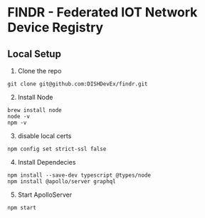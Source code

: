# FINDR - Federated IOT Network Device Registry

## __Local Setup__
1. Clone the repo
  ```console
  git clone git@github.com:DISHDevEx/findr.git
  ```
2. Install Node
  ```console
  brew install node
  node -v
  npm -v
  ```
3. disable local certs
  ```console
  npm config set strict-ssl false
  ```
4. Install Dependecies
  ```console
  npm install --save-dev typescript @types/node
  npm install @apollo/server graphql
  ```
5. Start ApolloServer
  ```console
  npm start
  ```
